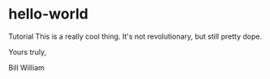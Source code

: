 # hello-world
Tutorial
This is a really cool thing.
It's not revolutionary, but still pretty dope.

Yours truly,

Bill William
